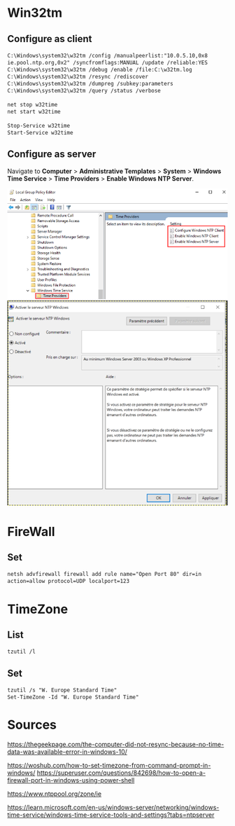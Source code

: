 # Win32tm

## Configure as client

```
C:\Windows\system32\w32tm /config /manualpeerlist:"10.0.5.10,0x8 ie.pool.ntp.org,0x2" /syncfromflags:MANUAL /update /reliable:YES
C:\Windows\system32\w32tm /debug /enable /file:C:\w32tm.log
C:\Windows\system32\w32tm /resync /rediscover
C:\Windows\system32\w32tm /dumpreg /subkey:parameters
C:\Windows\system32\w32tm /query /status /verbose

net stop w32time
net start w32time

Stop-Service w32time
Start-Service w32time
```

## Configure as server

Navigate to **Computer** > **Administrative Templates** > **System** > **Windows Time Service** > **Time Providers** > **Enable Windows NTP Server**.

![gepedit](./assets/time-providers-gepedit.png)
![gepedit](./assets/time-providers-ntp-server.png)

# FireWall

## Set

```
netsh advfirewall firewall add rule name="Open Port 80" dir=in action=allow protocol=UDP localport=123
```

# TimeZone

## List

```
tzutil /l
```

## Set

```
tzutil /s "W. Europe Standard Time"
Set-TimeZone -Id "W. Europe Standard Time"
```

# Sources
https://thegeekpage.com/the-computer-did-not-resync-because-no-time-data-was-available-error-in-windows-10/

https://woshub.com/how-to-set-timezone-from-command-prompt-in-windows/
https://superuser.com/questions/842698/how-to-open-a-firewall-port-in-windows-using-power-shell

https://www.ntppool.org/zone/ie

https://learn.microsoft.com/en-us/windows-server/networking/windows-time-service/windows-time-service-tools-and-settings?tabs=ntpserver

